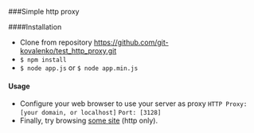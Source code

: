 ###Simple http proxy

####Installation
* Clone from repository https://github.com/git-kovalenko/test_http_proxy.git
* `$ npm install`
* `$ node app.js` or `$ node app.min.js`

#### Usage
* Configure your web browser to use your server as proxy
`HTTP Proxy: [your domain, or localhost]`
`Port: [3128]`
* Finally, try browsing [some site](http://keystonejs.com/ ) (http only).